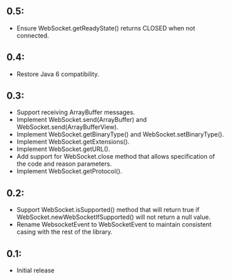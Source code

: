 ## 0.5:

* Ensure WebSocket.getReadyState() returns CLOSED when not connected.

## 0.4:

* Restore Java 6 compatibility.

## 0.3:

* Support receiving ArrayBuffer messages.
* Implement WebSocket.send(ArrayBuffer) and WebSocket.send(ArrayBufferView).
* Implement WebSocket.getBinaryType() and WebSocket.setBinaryType().
* Implement WebSocket.getExtensions().
* Implement WebSocket.getURL().
* Add support for WebSocket.close method that allows specification of the code and reason parameters.
* Implement WebSocket.getProtocol().

## 0.2:

* Support WebSocket.isSupported() method that will return true if WebSocket.newWebSocketIfSupported()
  will not return a null value.
* Rename WebsocketEvent to WebSocketEvent to maintain consistent casing with the rest of the library.

## 0.1:

* Initial release
